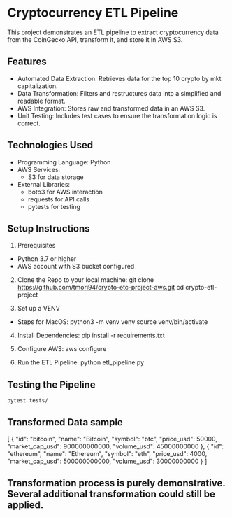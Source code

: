 # Cryptocurrency ETL Pipeline

This project demonstrates an ETL pipeline to extract cryptocurrency data from the CoinGecko API, transform it, and store it in AWS S3.

## Features
- Automated Data Extraction: Retrieves data for the top 10 crypto by mkt capitalization.
- Data Transformation: Filters and restructures data into a simplified and readable format.
- AWS Integration: Stores raw and transformed data in an AWS S3.
- Unit Testing: Includes test cases to ensure the transformation logic is correct.

## Technologies Used
- Programming Language: Python
- AWS Services:
    - S3 for data storage
- External Libraries:
    - boto3 for AWS interaction
    - requests for API calls
    - pytests for testing

## Setup Instructions
1. Prerequisites
- Python 3.7 or higher
- AWS account with S3 bucket configured

2. Clone the Repo to your local machine:
git clone https://github.com/tmori94/crypto-etc-project-aws.git
cd crypto-etl-project

3. Set up a VENV
- Steps for MacOS:
    python3 -m venv venv
    source venv/bin/activate

4. Install Dependencies:
    pip install -r requirements.txt

5. Configure AWS:
    aws configure

6. Run the ETL Pipeline:
    python etl_pipeline.py

## Testing the Pipeline
    pytest tests/

## Transformed Data sample
[
  {
    "id": "bitcoin",
    "name": "Bitcoin",
    "symbol": "btc",
    "price_usd": 50000,
    "market_cap_usd": 900000000000,
    "volume_usd": 45000000000
  },
  {
    "id": "ethereum",
    "name": "Ethereum",
    "symbol": "eth",
    "price_usd": 4000,
    "market_cap_usd": 500000000000,
    "volume_usd": 30000000000
  }
]

## Transformation process is purely demonstrative. Several additional transformation could still be applied. 